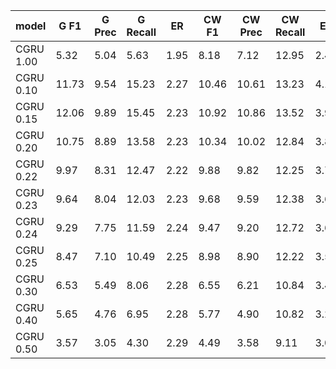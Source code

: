 model      | G F1       | G Prec     | G Recall   | ER         | CW F1      | CW Prec    | CW Recall  | ER         |
---------- | ---------- | ---------- | ---------- | ---------- | ---------- | ---------- | ---------- | ---------- | 
CGRU 1.00  | 5.32       | 5.04       | 5.63       | 1.95       | 8.18       | 7.12       | 12.95      | 2.43       | 
CGRU 0.10  | 11.73      | 9.54       | 15.23      | 2.27       | 10.46      | 10.61      | 13.23      | 4.16       | 
CGRU 0.15  | 12.06      | 9.89       | 15.45      | 2.23       | 10.92      | 10.86      | 13.52      | 3.96       | 
CGRU 0.20  | 10.75      | 8.89       | 13.58      | 2.23       | 10.34      | 10.02      | 12.84      | 3.81       | 
CGRU 0.22  | 9.97       | 8.31       | 12.47      | 2.22       | 9.88       | 9.82       | 12.25      | 3.71       | 
CGRU 0.23  | 9.64       | 8.04       | 12.03      | 2.23       | 9.68       | 9.59       | 12.38      | 3.67       | 
CGRU 0.24  | 9.29       | 7.75       | 11.59      | 2.24       | 9.47       | 9.20       | 12.72      | 3.61       | 
CGRU 0.25  | 8.47       | 7.10       | 10.49      | 2.25       | 8.98       | 8.90       | 12.22      | 3.56       | 
CGRU 0.30  | 6.53       | 5.49       | 8.06       | 2.28       | 6.55       | 6.21       | 10.84      | 3.45       | 
CGRU 0.40  | 5.65       | 4.76       | 6.95       | 2.28       | 5.77       | 4.90       | 10.82      | 3.22       | 
CGRU 0.50  | 3.57       | 3.05       | 4.30       | 2.29       | 4.49       | 3.58       | 9.11       | 3.00       | 

